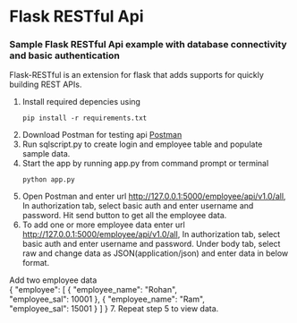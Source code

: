 # Flask RESTful Api

### Sample Flask RESTful Api example with database connectivity and basic authentication

Flask-RESTful is an extension for flask that adds supports for quickly building REST APIs.

1. Install required depencies using 
    ```
    pip install -r requirements.txt
    ```
2. Download Postman for testing api [Postman](https://www.getpostman.com/downloads/)
3. Run sqlscript.py to create login and employee table and populate sample data.
4. Start the app by running app.py from command prompt or terminal
    ```
    python app.py
    ```
5. Open Postman and enter url http://127.0.0.1:5000/employee/api/v1.0/all, In authorization tab, select basic auth and enter username and password. Hit send button to get all the employee data.
6. To add one or more employee data enter url http://127.0.0.1:5000/employee/api/v1.0/all, In authorization tab, select basic auth and enter username and password. Under body tab, select raw and change data as JSON(application/json) and enter data in below format.

Add two employee data  
  {
      "employee": [
          {
              "employee_name": "Rohan",            
              "employee_sal": 10001
          },
          {
              "employee_name": "Ram",            
              "employee_sal": 15001
          }
      ]
  }
7. Repeat step 5 to view data.
